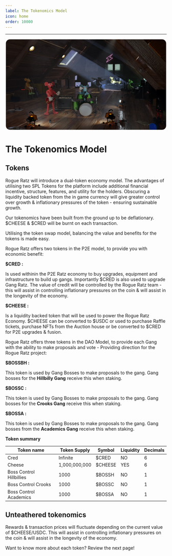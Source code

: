 ```yaml
---
label: The Tokenomics Model
icon: home
order: 10000
---
```


---
![](../static/banner.png)

# The Tokenomics Model

## Tokens

Rogue Ratz will introduce a dual-token economy model. The advantages of utilising two SPL Tokens for the platform include additional financial incentive, structure, features, and utility for the holders. Obscuring a liquidity backed token from the in game currency will give greater control over growth & inflationary pressures of the token - ensuring sustainable growth. 

Our tokenomics have been built from the ground up to be deflationary. $CHEESE & $CRED will be burnt on each transaction. 

Utilising the token swap model, balancing the value and benefits for the tokens is made easy.

Rogue Ratz offers two tokens in the P2E model, to provide you with economic benefit:

**$CRED :**

 Is used withinin the P2E Ratz economy to buy upgrades, equipment and infrastructure to build up gangs. Importantly $CRED is also used to upgrade Gang Ratz. The value of credit will be controlled by the Rogue Ratz team - this will assist in controlling inflationary pressures on the coin & will assist in the longevity of the economy.

**$CHEESE :**

 Is a liquidity backed token that will be used to power the Rogue Ratz Economy. $CHEESE can be converted to $USDC or used to purchase Raffle tickets, purchase NFTs from the Auction house or be converted to $CRED for P2E upgrades & fusion.

Rogue Ratz offers three tokens in the DAO Model, to provide each Gang with the ability to make proposals and vote - Providing direction for the Rogue Ratz project:

**$BOSSBH :** 

This token is used by Gang Bosses to make proposals to the gang. Gang bosses for the **Hillbilly Gang** receive this when staking. 

**$BOSSC :**

This token is used by Gang Bosses to make proposals to the gang. Gang bosses for the **Crooks Gang** receive this when staking. 

**$BOSSA :** 

This token is used by Gang Bosses to make proposals to the gang. Gang bosses from the **Academics Gang** receive this when staking. 

**Token summary**

| Token name | Token Supply | Symbol  | Liquidity | Decimals  |
| --- | --- | --- | --- | --- |
| Cred | Infinite | $CRED | NO | 6 |
| Cheese | 1,000,000,000 | $CHEESE | YES | 6 |
| Boss Control Hillbillies | 1000 | $BOSSH | NO | 1 |
| Boss Control Crooks | 1000 | $BOSSC | NO | 1 |
| Boss Control Academics | 1000 | $BOSSA | NO | 1 |

## Unteathered tokenomics

Rewards & transaction prices will fluctuate depending on the current value of $CHEESE/USDC. 
This will assist in controlling inflationary pressures on the coin & will assist in the longevity of the economy.

Want to know more about each token? Review the next page!
